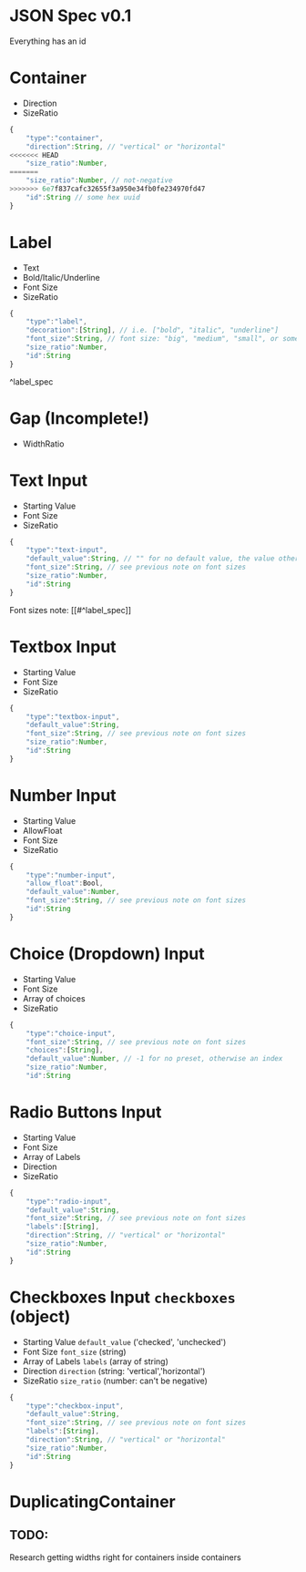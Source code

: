 # JSON Spec v0.1

Everything has an id

# Container

- Direction
- SizeRatio

```js
{
    "type":"container",
    "direction":String, // "vertical" or "horizontal"
<<<<<<< HEAD
    "size_ratio":Number,
=======
    "size_ratio":Number, // not-negative
>>>>>>> 6e7f837cafc32655f3a950e34fb0fe234970fd47
    "id":String // some hex uuid
}
```

# Label

- Text
- Bold/Italic/Underline
- Font Size
- SizeRatio

```js
{
    "type":"label",
    "decoration":[String], // i.e. ["bold", "italic", "underline"]
    "font_size":String, // font size: "big", "medium", "small", or something like "11px"
    "size_ratio":Number,
    "id":String
}
```

^label_spec

# Gap (Incomplete!)

- WidthRatio

# Text Input

- Starting Value
- Font Size
- SizeRatio

```js
{
    "type":"text-input",
    "default_value":String, // "" for no default value, the value otherwise
    "font_size":String, // see previous note on font sizes
    "size_ratio":Number,
    "id":String
}
```

Font sizes note: [[#^label_spec]]

# Textbox Input

- Starting Value
- Font Size
- SizeRatio

```js
{
    "type":"textbox-input",
    "default_value":String,
    "font_size":String, // see previous note on font sizes
    "size_ratio":Number,
    "id":String
}
```

# Number Input

- Starting Value
- AllowFloat
- Font Size
- SizeRatio

```js
{
    "type":"number-input",
    "allow_float":Bool,
    "default_value":Number,
    "font_size":String, // see previous note on font sizes
    "id":String
}
```

# Choice (Dropdown) Input

- Starting Value
- Font Size
- Array of choices
- SizeRatio

```js
{
    "type":"choice-input",
    "font_size":String, // see previous note on font sizes
    "choices":[String],
    "default_value":Number, // -1 for no preset, otherwise an index
    "size_ratio":Number,
    "id":String
```

# Radio Buttons Input

- Starting Value
- Font Size
- Array of Labels
- Direction
- SizeRatio

```js
{
    "type":"radio-input",
    "default_value":String,
    "font_size":String, // see previous note on font sizes
    "labels":[String],
    "direction":String, // "vertical" or "horizontal"
    "size_ratio":Number,
    "id":String
}
```

# Checkboxes Input `checkboxes` (object)

- Starting Value `default_value` ('checked', 'unchecked')
- Font Size `font_size` (string)
- Array of Labels `labels` (array of string)
- Direction `direction` (string: 'vertical','horizontal')
- SizeRatio `size_ratio` (number: can't be negative)

```js
{
    "type":"checkbox-input",
    "default_value":String,
    "font_size":String, // see previous note on font sizes
    "labels":[String],
    "direction":String, // "vertical" or "horizontal"
    "size_ratio":Number,
    "id":String
}
```

# DuplicatingContainer


## TODO:

Research getting widths right for containers inside containers

